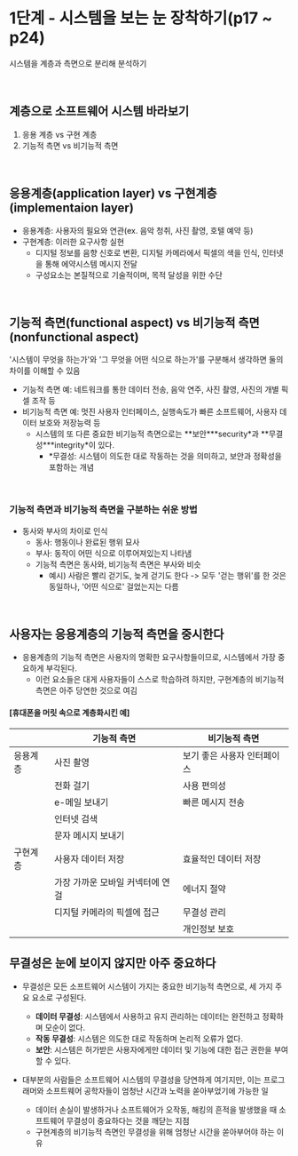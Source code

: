 # 1단계 - 시스템을 보는 눈 장착하기(p17 ~ p24)

시스템을 계층과 측면으로 분리해 분석하기

<br/>

## 계층으로 소프트웨어 시스템 바라보기

1. 응용 계층 vs 구현 계층
2. 기능적 측면 vs 비기능적 측면

<br/>

## 응용계층(application layer) vs 구현계층(implementaion layer)

- 응용계층: 사용자의 필요와 연관(ex. 음악 청취, 사진 촬영, 호텔 예약 등)
- 구현계층: 이러한 요구사항 실현
  - 디지털 정보를 음향 신호로 변환, 디지털 카메라에서 픽셀의 색을 인식, 인터넷을 통해 에약시스템 메시지 전달
  - 구성요소는 본질적으로 기술적이며, 목적 달성을 위한 수단

<br />

## 기능적 측면(functional aspect) vs 비기능적 측면(nonfunctional aspect)

'시스템이 무엇을 하는가'와 '그 무엇을 어떤 식으로 하는가'를 구분해서 생각하면 둘의 차이를 이해할 수 있음

- 기능적 측면 예:
  네트워크를 통한 데이터 전송, 음악 연주, 사진 촬영, 사진의 개별 픽셀 조작 등
- 비기능적 측면 예:
  멋진 사용자 인터페이스, 실행속도가 빠른 소프트웨어, 사용자 데이터 보호와 저장능력 등
  - 시스템의 또 다른 중요한 비기능적 측면으로는 **보안\***security\*과 **무결성\***integrity\*이 있다.
    - \*무결성: 시스템이 의도한 대로 작동하는 것을 의미하고, 보안과 정확성을 포함하는 개념

<br/>

### 기능적 측면과 비기능적 측면을 구분하는 쉬운 방법

- 동사와 부사의 차이로 인식
  - 동사: 행동이나 완료된 행위 묘사
  - 부사: 동작이 어떤 식으로 이루어져있는지 나타냄
  - 기능적 측면은 동사와, 비기능적 측면은 부사와 비슷
    - 예시) 사람은 빨리 걷기도, 늦게 걷기도 한다 -> 모두 '걷는 행위'를 한 것은 동일하나, '어떤 식으로' 걸었는지는 다름

<br/>
   
## 사용자는 응용계층의 기능적 측면을 중시한다
- 응용계층의 기능적 측면은 사용자의 명확한 요구사항들이므로, 시스템에서 가장 중요하게 부각된다.
  - 이런 요소들은 대게 사용자들이 스스로 학습하려 하지만, 구현계층의 비기능적 측면은 아주 당연한 것으로 여김

#### [휴대폰을 머릿 속으로 계층화시킨 예]

|          | 기능적 측면                      | 비기능적 측면               |
| -------- | -------------------------------- | --------------------------- |
| 응용계층 | 사진 촬영                        | 보기 좋은 사용자 인터페이스 |
|          | 전화 걸기                        | 사용 편의성                 |
|          | e-메일 보내기                    | 빠른 메시지 전송            |
|          | 인터넷 검색                      |                             |
|          | 문자 메시지 보내기               |                             |
| 구현계층 | 사용자 데이터 저장               | 효율적인 데이터 저장        |
|          | 가장 가까운 모바일 커넥터에 연걸 | 에너지 절약                 |
|          | 디지털 카메라의 픽셀에 접근      | 무결성 관리                 |
|          |                                  | 개인정보 보호               |

## 무결성은 눈에 보이지 않지만 아주 중요하다

- 무결성은 모든 소프트웨어 시스템이 가지는 중요한 비기능적 측면으로, 세 가지 주요 요소로 구성된다.

  - **데이터 무결성**: 시스템에서 사용하고 유지 관리하는 데이터는 완전하고 정확하며 모순이 없다.
  - **작동 무결성**: 시스템은 의도한 대로 작동하며 논리적 오류가 없다.
  - **보안**: 시스템은 허가받은 사용자에게만 데이터 및 기능에 대한 접근 권한을 부여할 수 있다.

- 대부분의 사람들은 소프트웨어 시스템의 무결성을 당연하게 여기지만, 이는 프로그래머와 소프트웨어 공학자들이 엄청난 시간과 노력을 쏟아부었기에 가능한 일
  - 데이터 손실이 발생하거나 소프트웨어가 오작동, 해킹의 흔적을 발생했을 때 소프트웨어 무결성이 중요하다는 것을 깨닫는 지점
  - 구현계층의 비기능적 측면인 무결성을 위해 엄청난 시간을 쏟아부어야 하는 이유
